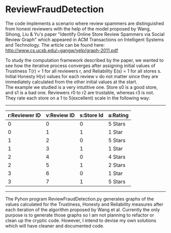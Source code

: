 # ReviewFraudDetection

The code implements a scenario where review spammers are distinguished from honest reviewers with the help of the model proposed by Wang, Sihong, Liu & Yu's paper "Identify Online Store Review Spammers via Social Review Graph" which appeared in ACM Transactions on Intelligent Systems and Technology. The article can be found here:  
http://www.cs.ucsb.edu/~gangw/yelp/graph-2011.pdf

To study the computation framework described by the paper, we wanted to see how the iterative process converges after assigning initial values of Trustiness T(r) = 1 for all reviewers r, and Reliability E(s) = 1 for all stores s. Initial Honesty H(v) values for each review v do not matter since they are immediately calculated from the other initial values at the start.  
The example we studied is a very intutitive one. Store s0 is a good store, and s1 is a bad one. Reviewers r0 to r2 are trustable, whereas r3 is not. They rate each store on a 1 to 5(excellent) scale in the following way: 
 ________________________________________________________
| r:Reviewer ID | v:Review ID | s:Store Id  | a:Rating  |
|---------------|-------------|-------------|-----------|
|       0       |      0      |       0     | 5 Stars   |
|       0       |      1      |       1     | 1 Star    |
|       1       |      2      |       0     | 5 Stars   |
|       1       |      3      |       1     | 1 Star    |
|       2       |      4      |       0     | 4 Stars   |
|       2       |      5      |       1     | 2 Stars   |
|       3       |      6      |       0     | 1 Star    |
|       3       |      7      |       1     | 5 Stars   |
_________________________________________________________

The Pyhon program ReviewFraudDetection.py generates graphs of the values calculated for the Trustiness, Honesty and Reliability measures after each iteration of the algorithm proposed by Wang et al. Currently the only purpose is to generate those graphs so I am not planning to refactor or clean up the cryptic code. However, I intend to devise my own solutions which will have cleaner and documented code.
